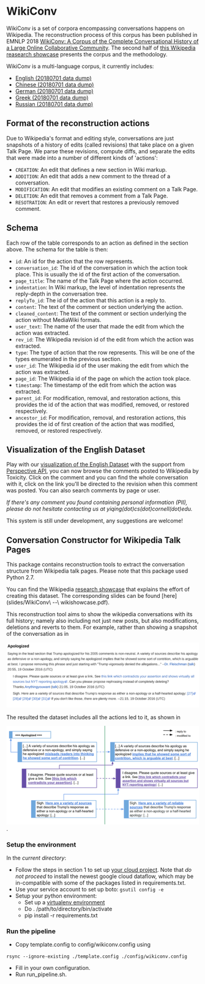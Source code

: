 # WikiConv

WikiConv is a set of corpora encompassing conversations happens on Wikipedia.
The reconstruction process of this corpus has been published in EMNLP 2018
[WikiConv: A Corpus of the Complete Conversational History of a Large Online
Collaborative Community](TBA).
The second half of [this Wikipedia reasearch
showcase](https://www.mediawiki.org/wiki/Wikimedia_Research/Showcase#June_2018) presents the corpus and
the methodology.

WikiConv is a multi-language corpus, it currently includes:

- [English (20180701 data dump)]()
- [Chinese (20180701 data dump)]()
- [German (20180701 data dump)]()
- [Greek (20180701 data dump)]()
- [Russian (20180701 data dump)]()

## Format of the reconstruction actions

Due to Wikipedia's format and editing style, conversations are just snapshots of
a history of edits (called revisions) that take place on a given Talk Page. We
parse these revisions, compute diffs, and separate the edits that were made into
a number of different kinds of 'actions':

*   `CREATION`: An edit that defines a new section in Wiki markup.
*   `ADDITION`: An edit that adds a new comment to the thread of a conversation.
*   `MODIFICATION`: An edit that modifies an existing comment on a Talk Page.
*   `DELETION`: An edit that removes a comment from a Talk Page.
*   `RESOTRATION`: An edit or revert that restores a previously removed comment.

## Schema

Each row of the table corresponds to an action as defined in the section above.
The schema for the table is then:

*   `id`: An id for the action that the row represents.
*   `conversation_id`: The id of the conversation in which the action took
    place. This is usually the id of the first action of the conversation.
*   `page_title`: The name of the Talk Page where the action occurred.
*   `indentation`: In Wiki markup, the level of indentation represents the
    reply-depth in the conversation tree.
*   `replyTo_id`: The id of the action that this action is a reply to.
*   `content`: The text of the comment or section underlying the action.
*   `cleaned_content`: The text of the comment or section underlying the action
    without MediaWiki formats.
*   `user_text`: The name of the user that made the edit from which the action
    was extracted.
*   `rev_id`: The Wikipedia revision id of the edit from which the action was
    extracted.
*   `type`: The type of action that the row represents. This will be one of the
    types enumerated in the previous section.
*   `user_id`: The Wikipedia id of the user making the edit from which the
    action was extracted.
*   `page_id`: The Wikipedia id of the page on which the action took place.
*   `timestamp`: The timestamp of the edit from which the action was extracted.
*   `parent_id`: For modification, removal, and restoration actions, this
    provides the id of the action that was modified, removed, or restored
    respectively.
*   `ancestor_id`: For modification, removal, and restoration actions, this
    provides the id of first creation of the action that was modified, removed,
    or restored respectively.

## Visualization of the English Dataset

Play with our [visualization of the English
Dataset](http://conv-view.wikidetox-viz.appspot.com/) with the support from
[Perspective API](https://www.perspectiveapi.com/), you can now browse the
comments posted to Wikipedia by Toxicity.
Click on the comment and you can find the whole conversation with it, click on
the link you'll be directed to the revision when this comment was posted.
You can also search comments by page or user.

*If there's any comment you found containing personal information (PII), please
do not hesitate contacting us at yiqing(dot)cs(dot)cornell(dot)edu.*

This system is still under development, any suggestions are welcome!


## Conversation Constructor for Wikipedia Talk Pages

This package contains reconstruction tools to extract the conversation structure
from Wikipedia talk pages.
Please note that this package used Python 2.7.

You can find the Wikipedia [research
showcase](https://www.mediawiki.org/wiki/Wikimedia_Research/Showcase#June_2018) that explains the effort of
creating this dataset. The corresponding slides can be found
[here](slides/WikiConv\ --\ wikishowcase.pdf).

This reconstruction tool aims to show the wikipedia conversations with its full
history; namely also including not just new posts, but also modifications, 
deletions and reverts to them.
For example, rather than showing a snapshot of the conversation as in

![Figure1](slides/original_conv.png)

The resulted the dataset includes all the actions led to it, as shown in

![Figure2](slides/reconstructed.png).

### Setup the environment

In the *current directory*:

- Follow the steps in section 1 to set up [your cloud project](https://cloud.google.com/dataflow/docs/quickstarts/quickstart-python). Note that *do not proceed* to install the newest google cloud dataflow, which may be in-compatible with some of the packages listed in requirements.txt.
- Use your service account to set up boto:
  `gsutil config -e`
- Setup your python environment:
    - Set up a [virtualenv environment](https://packaging.python.org/guides/installing-using-pip-and-virtualenv/)
    - Do . /path/to/directory/bin/activate
    - pip install -r requirements.txt

### Run the pipeline
- Copy template.config to config/wikiconv.config using
```
rsync --ignore-existing ./template.config ./config/wikiconv.config
```
- Fill in your own configuration.
- Run run_pipeline.sh.
